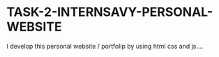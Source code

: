 # TASK-2-INTERNSAVY-PERSONAL-WEBSITE
 I develop this personal website / portfolip by using html css and js....
